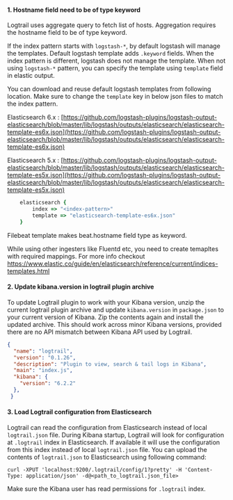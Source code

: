 #### 1. Hostname field need to be of type keyword

Logtrail uses aggregate query to fetch list of hosts. Aggregation requires the hostname field to be of type keyword.

If the index pattern starts with `logstash-*`, by default logstash will manage the templates. Default logstash template adds `.keyword` fields. When the index pattern is different, logstash does not manage the template. When not using `logstash-*` pattern, you can specify the template using `template` field in elastic output. 

You can download and reuse default logstash templates from following location. Make sure to change the `template` key in below json files to match the index pattern.

Elasticsearch 6.x : [https://github.com/logstash-plugins/logstash-output-elasticsearch/blob/master/lib/logstash/outputs/elasticsearch/elasticsearch-template-es6x.json](https://github.com/logstash-plugins/logstash-output-elasticsearch/blob/master/lib/logstash/outputs/elasticsearch/elasticsearch-template-es6x.json)

Elasticsearch 5.x : [https://github.com/logstash-plugins/logstash-output-elasticsearch/blob/master/lib/logstash/outputs/elasticsearch/elasticsearch-template-es5x.json](https://github.com/logstash-plugins/logstash-output-elasticsearch/blob/master/lib/logstash/outputs/elasticsearch/elasticsearch-template-es5x.json)

```ruby
	elasticsearch {
		index => "<index-pattern>"
		template => "elasticsearch-template-es6x.json"
	}
```

Filebeat template makes beat.hostname field type as keyword.

While using other ingesters like Fluentd etc, you need to create temapltes with required mappings. For more info checkout https://www.elastic.co/guide/en/elasticsearch/reference/current/indices-templates.html

#### 2. Update kibana.version in logtrail plugin archive

To update Logtrail plugin to work with your Kibana version, unzip the current logtrail plugin archive and update `kibana.version` in `package.json` to your current version of Kibana. Zip the contents again and install the updated archive. This should work across minor Kibana versions, provided there are no API mismatch between Kibana API used by Logtrail.

```json
{
  "name": "logtrail",
  "version": "0.1.26",
  "description": "Plugin to view, search & tail logs in Kibana",
  "main": "index.js",
  "kibana": {
    "version": "6.2.2"
  },
 }

```

#### 3. Load Logtrail configuration from Elasticsearch

Logtrail can read the configuration from Elasticsearch instead of local `logtrail.json` file. During Kibana startup, Logtrail will look for configuration at `.logtrail` index in Elasticsearch. If available it will use the configuration from this index instead of local `logtrail.json` file. You can upload the contents of `logtrail.json` to Elasticsearch using following command:
```
curl -XPUT 'localhost:9200/.logtrail/config/1?pretty' -H 'Content-Type: application/json' -d@<path_to_logtrail.json_file>
```
Make sure the Kibana user has read permissions for `.logtrail` index.
